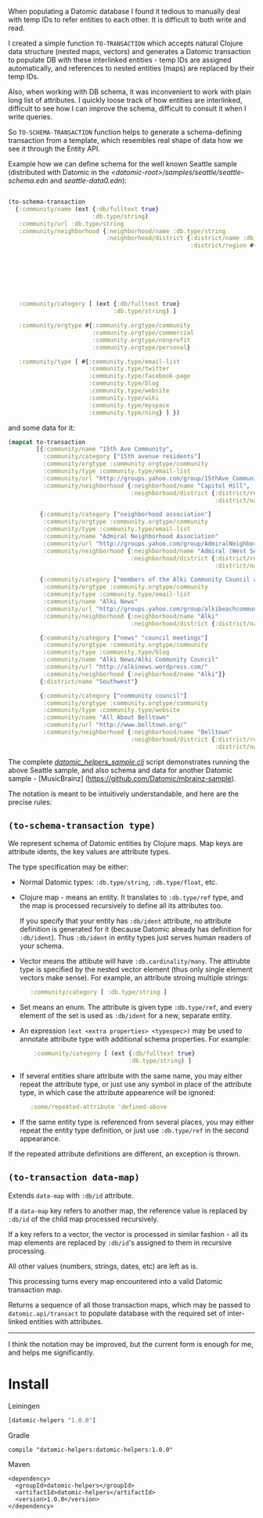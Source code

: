 When populating a Datomic database I found it tedious
to manually deal with temp IDs to refer entities
to each other. It is difficult to both write and read.

I created a simple function `TO-TRANSACTION` which accepts
natural Clojure data structure (nested maps, vectors)
and generates a Datomic transaction to populate DB with
these interlinked entities - temp IDs are assigned automatically,
and references to nested entities (maps) are replaced by their temp IDs.

Also, when working with DB schema, it was inconvenient
to work with plain long list of attributes. I quickly loose
track of how entities are interlinked, difficult to see how I can
improve the schema, difficult to consult it when I write queries.

So `TO-SCHEMA-TRANSACTION` function helps to generate a schema-defining
transaction from a template, which resembles real shape of data
how we see it through the Entity API.

Example how we can define schema for the well known
Seattle sample (distributed with Datomic in
the _&lt;datomic-root&gt;/samples/seattle/seattle-schema.edn_ and _seattle-data0.edn_):

```clojure

(to-schema-transaction
  {:community/name (ext {:db/fulltext true}
                        :db.type/string)
   :community/url :db.type/string
   :community/neighborhood {:neighborhood/name :db.type/string
                            :neighborhood/district {:district/name :db.type/string
                                                    :district/region #{:region/n
                                                                       :region/ne
                                                                       :region/e
                                                                       :region/se
                                                                       :region/s
                                                                       :region/sw
                                                                       :region/w
                                                                       :region/nw}}}
   :community/category [ (ext {:db/fulltext true}
                              :db.type/string) ]

   :community/orgtype #{:community.orgtype/community
                        :community.orgtype/commercial
                        :community.orgtype/nonprofit
                        :community.orgtype/personal}

   :community/type [ #{:community.type/email-list
                       :community.type/twitter
                       :community.type/facebook-page
                       :community.type/blog
                       :community.type/website
                       :community.type/wiki
                       :community.type/myspace
                       :community.type/ning} ] })
```
and some data for it:
```clojure
(mapcat to-transaction
        [{:community/name "15th Ave Community",
          :community/category ["15th avenue residents"]
          :community/orgtype :community.orgtype/community
          :community/type :community.type/email-list
          :community/url "http://groups.yahoo.com/group/15thAve_Community/"
          :community/neighborhood {:neighborhood/name "Capitol Hill",
                                   :neighborhood/district {:district/region :region/e
                                                           :district/name "East"}}}

         {:community/category ["neighborhood association"]
          :community/orgtype :community.orgtype/community
          :community/type :community.type/email-list
          :community/name "Admiral Neighborhood Association"
          :community/url "http://groups.yahoo.com/group/AdmiralNeighborhood/"
          :community/neighborhood {:neighborhood/name "Admiral (West Seattle)"
                                   :neighborhood/district {:district/region :region/sw
                                                           :district/name "Southwest"}}}

         {:community/category ["members of the Alki Community Council and residents of the Alki Beach neighborhood"]
          :community/orgtype :community.orgtype/community
          :community/type :community.type/email-list
          :community/name "Alki News"
          :community/url "http://groups.yahoo.com/group/alkibeachcommunity/"
          :community/neighborhood {:neighborhood/name "Alki"
                                   :neighborhood/district {:district/name "Southwest"}}}

         {:community/category ["news" "council meetings"]
          :community/orgtype :community.orgtype/community
          :community/type :community.type/blog
          :community/name "Alki News/Alki Community Council"
          :community/url "http://alkinews.wordpress.com/"
          :community/neighborhood {:neighborhood/name "Alki"}}
         {:district/name "Southwest"}

         {:community/category ["community council"]
          :community/orgtype :community.orgtype/community
          :community/type :community.type/website
          :community/name "All About Belltown"
          :community/url "http://www.belltown.org/"
          :community/neighborhood {:neighborhood/name "Belltown"
                                   :neighborhood/district {:district/region :region/w
                                                           :district/name "Downtown"}}}]))]   
```
The complete _[datomic_helpers_sample.clj](datomic_helpers_sample.clj)_
script demonstrates running the above Seattle sample,
and also schema and data for another Datomic sample - [MusicBrainz] (https://github.com/Datomic/mbrainz-sample).

The notation is meant to be intuitively understandable,
and here are the precise rules:

`(to-schema-transaction type)`
----------------------------

We represent schema of Datomic entities by Clojure maps.
Map keys are attribute idents, the key values are attribute types.

The type specification may be either:
- Normal Datomic types: `:db.type/string`, `:db.type/float`, etc.
- Clojure map - means an entity. It translates to `:db.type/ref` type,
  and the map is processed recursively to define all its attributes too.

  If you specify that your entity has `:db/ident` attribute,
  no attribute definition is generated for it
  (because Datomic already has definition for `:db/ident`).
  Thus `:db/ident` in entity types just serves human readers
  of your schema.

- Vector means the attibute will have `:db.cardinality/many`.
  The attirubte type is specified by the nested vector element
  (thus only single element vectors make sense).
  For example, an attribute stroing multiple strings:
  
  ```clojure
     :community/category [ :db.type/string ]
  ```
- Set means an enum. The attribute is given type `:db.type/ref`,
  and every element of the set is used as `:db/ident` for a
  new, separate entity.
- An expression `(ext <extra properties> <typespec>)` may be
  used to annotate attribute type with additional schema properties.
  For example:

  ```clojure
      :community/category [ (ext {:db/fulltext true}
                                 :db.type/string) ]
  ```
- If several entities share attribute with the same name,
  you may either repeat the attribute type,
  or just use any symbol in place of the attribute type,
  in which case the attribute appearence will be ignored:
  ```clojure
     :some/repeated-attribute 'defined-above
  ```

- If the same entity type is referenced from several places,
  you may either repeat the entity type definition,
  or just use `:db.type/ref` in the second appearance.

If the repeated attribute definitions are different,
an exception is thrown.

`(to-transaction data-map)`
-------------------------

Extends `data-map` with `:db/id` attribute.

If a `data-map` key refers to another map, the reference
value is replaced by `:db/id` of the child map processed recursively.

If a key refers to a vector, the vector is processed in
similar fashion - all its map elements are replaced by `:db/id`'s
assigned to them in recursive processing.

All other values (numbers, strings, dates, etc) are left as is.

This processing turns every map encountered into a valid
Datomic transaction map.

Returns a sequence of all those transaction maps, which
may be passed to `datomic.api/transact` to populate
database with the required set of inter-linked entities
with attributes.

----

I think the notation may be improved, but the current
form is enough for me, and helps me significantly.

# Install

Leiningen
```clojure
[datomic-helpers "1.0.0"]
```

Gradle
```
compile "datomic-helpers:datomic-helpers:1.0.0"
```

Maven
```
<dependency>
  <groupId>datomic-helpers</groupId>
  <artifactId>datomic-helpers</artifactId>
  <version>1.0.0</version>
</dependency>
```
